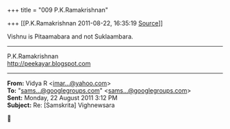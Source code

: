 +++
title = "009 P.K.Ramakrishnan"

+++
[[P.K.Ramakrishnan	2011-08-22, 16:35:19 [Source](https://groups.google.com/g/samskrita/c/_xFhJ0AoawY)]]



Vishnu is Pitaamabara and not Suklaambara.



-----------------------------------  
P.K.Ramakrishnan  
<http://peekayar.blogspot.com>  

------------------------------------------------------------------------

**From:** Vidya R \<[imar...@yahoo.com]()\>  
**To:** "[sams...@googlegroups.com]()" \<[sams...@googlegroups.com]()\>  
**Sent:** Monday, 22 August 2011 3:12 PM  
**Subject:** Re: \[Samskrita\] Vighnewsara  



